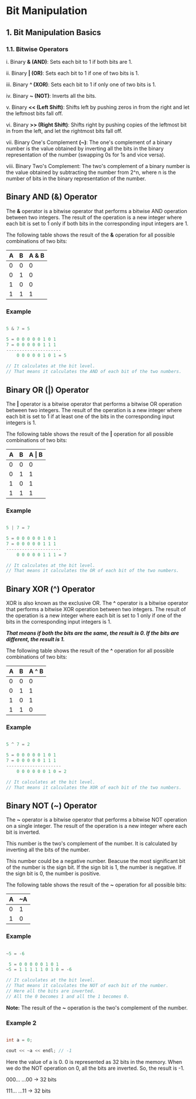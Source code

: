 # Bit Manipulation

## 1. Bit Manipulation Basics

### 1.1. Bitwise Operators

i. Binary **& (AND)**: Sets each bit to 1 if both bits are 1.

ii. Binary **| (OR)**: Sets each bit to 1 if one of two bits is 1.

iii. Binary **^ (XOR)**: Sets each bit to 1 if only one of two bits is 1.

iv. Binary **~ (NOT)**: Inverts all the bits.

v. Binary **<< (Left Shift)**: Shifts left by pushing zeros in from the right and let the leftmost bits fall off.

vi. Binary **>> (Right Shift)**: Shifts right by pushing copies of the leftmost bit in from the left, and let the rightmost bits
fall off.

vii. Binary One's Complement **(~)**: The one's complement of a binary number is the value obtained by inverting all the bits in the binary representation of the number (swapping 0s for 1s and vice versa).

viii. Binary Two's Complement: The two's complement of a binary number is the value obtained by subtracting the number from 2^n, where n is the number of bits in the binary representation of the number.

## Binary AND (&) Operator

The **&** operator is a bitwise operator that performs a bitwise AND operation between two integers. The result of the operation is a new integer where each bit is set to 1 only if both bits in the corresponding input integers are 1.

The following table shows the result of the **&** operation for all possible combinations of two bits:

| A | B | A & B |
|---|---|-------|
| 0 | 0 | 0     |
| 0 | 1 | 0     |
| 1 | 0 | 0     |
| 1 | 1 | 1     |

### Example

```cpp

5 & 7 = 5

5 = 0 0 0 0 0 1 0 1
7 = 0 0 0 0 0 1 1 1
---------------------
    0 0 0 0 0 1 0 1 = 5

// It calculates at the bit level.
// That means it calculates the AND of each bit of the two numbers.

```

## Binary OR (|) Operator

The **|** operator is a bitwise operator that performs a bitwise OR operation between two integers. The result of the operation is a new integer where each bit is set to 1 if at least one of the bits in the corresponding input integers is 1.

The following table shows the result of the **|** operation for all possible combinations of two bits:

| A | B | A \| B |
|---|---|--------|
| 0 | 0 | 0      |
| 0 | 1 | 1      |
| 1 | 0 | 1      |
| 1 | 1 | 1      |

### Example

```cpp

5 | 7 = 7

5 = 0 0 0 0 0 1 0 1
7 = 0 0 0 0 0 1 1 1
---------------------
    0 0 0 0 0 1 1 1 = 7

// It calculates at the bit level.
// That means it calculates the OR of each bit of the two numbers.

```

## Binary XOR (^) Operator

XOR is also known as the exclusive OR. The **^** operator is a bitwise operator that performs a bitwise XOR operation between two integers. The result of the operation is a new integer where each bit is set to 1 only if one of the bits in the corresponding input integers is 1.

***That means if both the bits are the same, the result is 0. If the bits are different, the result is 1.***

The following table shows the result of the **^** operation for all possible combinations of two bits:

| A | B | A ^ B |
|---|---|-------|
| 0 | 0 | 0     |
| 0 | 1 | 1     |
| 1 | 0 | 1     |
| 1 | 1 | 0     |

### Example

```cpp

5 ^ 7 = 2

5 = 0 0 0 0 0 1 0 1
7 = 0 0 0 0 0 1 1 1
---------------------
    0 0 0 0 0 0 1 0 = 2

// It calculates at the bit level.
// That means it calculates the XOR of each bit of the two numbers.

```

## Binary NOT (~) Operator

The **~** operator is a bitwise operator that performs a bitwise NOT operation on a single integer. The result of the operation is a new integer where each bit is inverted.

This number is the two's complement of the number. It is calculated by inverting all the bits of the number.

This number could be a negative number. Beacuse the most significant bit of the number is the sign bit. If the sign bit is 1, the number is negative. If the sign bit is 0, the number is positive.

The following table shows the result of the **~** operation for all possible bits:

| A | ~A |
|---|----|
| 0 | 1  |
| 1 | 0  |

### Example

```cpp

~5 = -6

 5 = 0 0 0 0 0 1 0 1
~5 = 1 1 1 1 1 0 1 0 = -6

// It calculates at the bit level.
// That means it calculates the NOT of each bit of the number.
// Here all the bits are inverted.
// All the 0 becomes 1 and all the 1 becomes 0.

```

**Note:** The result of the **~** operation is the two's complement of the number.

### Example 2

```cpp

int a = 0;

cout << ~a << endl; // -1

```

Here the value of a is 0. 0 is represented as 32 bits in the memory. When we do the NOT operation on 0, all the bits are inverted. So, the result is -1.

000... ...00 -> 32 bits

111... ...11 -> 32 bits
